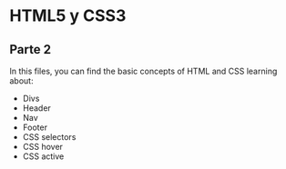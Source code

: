 # HTML5 y CSS3
## Parte 2

In this files, you can find the basic concepts of HTML and CSS learning about:

- Divs
- Header
- Nav
- Footer
- CSS selectors
- CSS hover
- CSS active